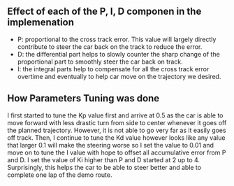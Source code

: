 
## Effect of each of the P, I, D componen in the implemenation
- P: proportional to the cross track error. This value will largely directly contribute to steer the car back on the track to reduce the error.
- D: the differential part helps to slowly counter the sharp change of the proportional part to smoothly steer the car back on track.
- I: the integral parts help to compensate for all the cross track error overtime and eventually to help car move on the trajectory we desired.




## How Parameters Tuning was done

I first started to tune the Kp value first and arrive at 0.5 as the car is able to move forward with less drastic turn from side to center whenever it goes off the planned trajectory. However, it is not able to go very far as it easily goes off track. Then, I continue to tune the Kd value however looks like any value that larger 0.1 will make the steering worse so I set the value to 0.01 and move on to tune the I value with hope to offset all accumulative error from P and D. I set the value of Ki higher than P and D started at 2 up to 4. Surprisingly, this helps the car to be able to steer better and able to complete one lap of the demo route. 
